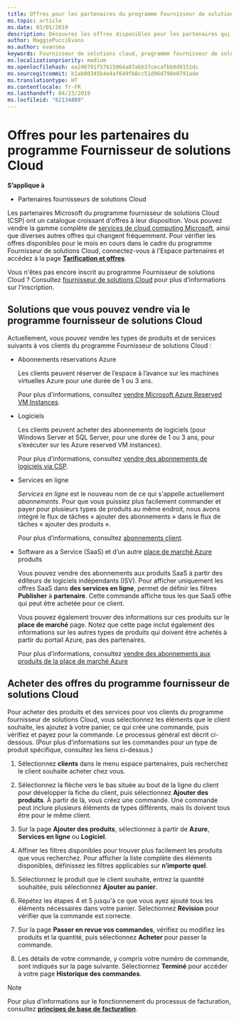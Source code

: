 ```yaml
---
title: Offres pour les partenaires du programme Fournisseur de solutions Cloud | Espace partenaires
ms.topic: article
ms.date: 03/01/2019
description: Découvrez les offres disponibles pour les partenaires qui vendent via le programme Fournisseur de solutions Cloud.
author: MaggiePucciEvans
ms.author: evansma
keywords: Fournisseur de solutions cloud, programme fournisseur de solutions cloud, CSP, ajouter un produit, vendre à des clients, des offres pour les partenaires, offres fournisseur de solutions Cloud, services basés sur le Cloud, Azure, Office 365, Dynamics, partenaire fournisseur de solutions Cloud, vendre dans le programme fournisseur de solutions Cloud, Azure RI, Azure reserved virtual machine instances, réservations Azure, services en ligne, logiciel d’abonnement, AHUB, SQL Server sur Azure, Windows Server sur Azure, abonnements du client
ms.localizationpriority: medium
ms.openlocfilehash: ea246701f57615064a87abb37cecafbb0d9151dc
ms.sourcegitcommit: b1ab80345b4e4af649fb8cc51d96d798e0791ade
ms.translationtype: HT
ms.contentlocale: fr-FR
ms.lasthandoff: 04/23/2019
ms.locfileid: "62134809"
---
```

# <a name="partner-offers-in-the-cloud-solution-provider-program"></a>Offres pour les partenaires du programme Fournisseur de solutions Cloud 

**S’applique à**

-  Partenaires fournisseurs de solutions Cloud

Les partenaires Microsoft du programme fournisseur de solutions Cloud (CSP) ont un catalogue croissant d'offres à leur disposition. Vous pouvez vendre la gamme complète de [services de cloud computing Microsoft](https://partner.microsoft.com/cloud-solution-provider/products-and-services), ainsi que diverses autres offres qui changent fréquemment. Pour vérifier les offres disponibles pour le mois en cours dans le cadre du programme Fournisseur de solutions Cloud, connectez-vous à l'Espace partenaires et accédez à la page [**Tarification et offres**](https://partnercenter.microsoft.com/pcv/sales).  

Vous n'êtes pas encore inscrit au programme Fournisseur de solutions Cloud ? Consultez [fournisseur de solutions Cloud](https://partner.microsoft.com/cloud-solution-provider) pour plus d’informations sur l’inscription. 

## <a name="what-you-can-sell-through-csp"></a>Solutions que vous pouvez vendre via le programme fournisseur de solutions Cloud

Actuellement, vous pouvez vendre les types de produits et de services suivants à vos clients du programme Fournisseur de solutions Cloud :

- Abonnements réservations Azure<br> 

    Les clients peuvent réserver de l’espace à l’avance sur les machines virtuelles Azure pour une durée de 1 ou 3 ans.<br>
    
    Pour plus d’informations, consultez [vendre Microsoft Azure Reserved VM Instances](azure-reservations.md).

- Logiciels<br>

    Les clients peuvent acheter des abonnements de logiciels (pour Windows Server et SQL Server, pour une durée de 1 ou 3 ans, pour s’exécuter sur les Azure reserved VM instances).<br>
 
    Pour plus d’informations, consultez [vendre des abonnements de logiciels via CSP](csp-software-subscriptions.md).  

- Services en ligne<br>

    *Services en ligne* est le nouveau nom de ce qui s'appelle actuellement *abonnements*. Pour que vous puissiez plus facilement commander et payer pour plusieurs types de produits au même endroit, nous avons intégré le flux de tâches « ajouter des abonnements » dans le flux de tâches « ajouter des produits ».<br>
    
    Pour plus d’informations, consultez [abonnements client](customer-subscriptions.md).

- Software as a Service (SaaS) et d’un autre [place de marché Azure](https://azuremarketplace.microsoft.com/marketplace) produits<br>

    Vous pouvez vendre des abonnements aux produits SaaS à partir des éditeurs de logiciels indépendants (ISV). Pour afficher uniquement les offres SaaS dans **des services en ligne**, permet de définir les filtres **Publisher** à **partenaire**. Cette commande affiche tous les que SaaS offre qui peut être achetée pour ce client.<br>
    
    Vous pouvez également trouver des informations sur ces produits sur le **place de marché** page. Notez que cette page inclut également des informations sur les autres types de produits qui doivent être achetés à partir du portail Azure, pas des partenaires.<br>

    Pour plus d’informations, consultez [vendre des abonnements aux produits de la place de marché Azure](sell-marketplace-products.md)


## <a name="buy-csp-offers"></a>Acheter des offres du programme fournisseur de solutions Cloud

Pour acheter des produits et des services pour vos clients du programme fournisseur de solutions Cloud, vous sélectionnez les éléments que le client souhaite, les ajoutez à votre panier, ce qui crée une commande, puis vérifiez et payez pour la commande. Le processus général est décrit ci-dessous. (Pour plus d’informations sur les commandes pour un type de produit spécifique, consultez les liens ci-dessus.)

1. Sélectionnez **clients** dans le menu espace partenaires, puis recherchez le client souhaite acheter chez vous. 

2. Sélectionnez la flèche vers le bas située au bout de la ligne du client pour développer la fiche du client, puis sélectionnez **Ajouter des produits**. À partir de là, vous créez une commande. Une commande peut inclure plusieurs éléments de types différents, mais ils doivent tous être pour le même client.

3. Sur la page **Ajouter des produits**, sélectionnez à partir de **Azure**, **Services en ligne** ou **Logiciel**.

4. Affiner les filtres disponibles pour trouver plus facilement les produits que vous recherchez. Pour afficher la liste complète des éléments disponibles, définissez les filtres applicables sur **n’importe quel**. 

5. Sélectionnez le produit que le client souhaite, entrez la quantité souhaitée, puis sélectionnez **Ajouter au panier**.

6. Répétez les étapes 4 et 5 jusqu'à ce que vous ayez ajouté tous les éléments nécessaires dans votre panier. Sélectionnez **Révision** pour vérifier que la commande est correcte.  

7. Sur la page **Passer en revue vos commandes**, vérifiez ou modifiez les produits et la quantité, puis sélectionnez **Acheter** pour passer la commande. 

8. Les détails de votre commande, y compris votre numéro de commande, sont indiqués sur la page suivante. Sélectionnez **Terminé** pour accéder à votre page **Historique des commandes**. 

> [!NOTE]
> Pour plus d’informations sur le fonctionnement du processus de facturation, consultez [ **principes de base de facturation**](https://docs.microsoft.com/en-us/partner-center/billing-basics).


